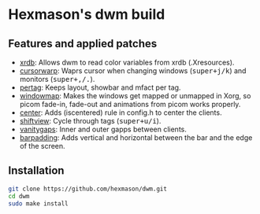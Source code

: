 # Hexmason's dwm build

## Features and applied patches

- [xrdb](https://dwm.suckless.org/patches/xrdb/): Allows dwm to read color variables from xrdb (.Xresources).
- [cursorwarp](https://dwm.suckless.org/patches/cursorwarp/): Waprs cursor when changing windows (<kbd>super+j/k</kbd>) and monitors (<kbd>super+,/.</kbd>).
- [pertag](https://dwm.suckless.org/patches/pertag/): Keeps layout, showbar and mfact per tag.
- [windowmap](https://dwm.suckless.org/patches/windowmap/): Makes the windows get mapped or unmapped in Xorg, so picom fade-in, fade-out and animations from picom works properly.
- [center](https://dwm.suckless.org/patches/center/): Adds (<kdb>iscentered</kdb>) rule in config.h to center the clients.
- [shiftview](https://dwm.suckless.org/patches/nextprev/): Cycle through tags (<kbd>super+u/i</kbd>).
- [vanitygaps](https://dwm.suckless.org/patches/vanitygaps/): Inner and outer gapps between clients.
- [barpadding](https://dwm.suckless.org/patches/barpadding/): Adds vertical and horizontal between the bar and the edge of the screen.

## Installation

```bash
git clone https://github.com/hexmason/dwm.git
cd dwm
sudo make install
```

